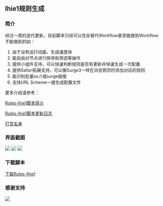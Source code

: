 ## lhie1规则生成

### 简介
经过一周的迭代更新，目前脚本已经可以完全替代Workflow甚至能做到Workflow不能做到的如：
1. 由于没有运行动画，生成速度快
2. 能自由对节点进行排序和筛选等操作
3. 提供小组件支持，可以快速判断规则是否有更新并快速生成一次配置
4. 提供Safari拓展支持，可以像Surge3一样在浏览网页时添加对应的规则
5. 能识别批量ss://或surge链接
6. 支持URL Scheme一键生成配置文件

更多介绍请参考：

[Rules-lhie1脚本简介](https://github.com/Fndroid/jsbox_script/blob/master/Rules-lhie1/docs.md)


[Rules-lhie1脚本更新日志](https://github.com/Fndroid/jsbox_script/blob/master/Rules-lhie1/updateLog.md)

[打赏名单](https://github.com/Fndroid/jsbox_script/blob/master/Rules-lhie1/donate.md)

### 界面截图

![](https://github.com/Fndroid/jsbox_script/blob/master/imgs/Rules-lhie1_pre3.jpg?raw=true)
![](https://github.com/Fndroid/jsbox_script/blob/master/imgs/Rules-lhie1_pre4.jpg?raw=true)
![](https://github.com/Fndroid/jsbox_script/blob/master/imgs/Rules-lhie1_pre5.jpg?raw=true)

### 下载脚本

[下载Rules-lhie1](https://xteko.com/redir?name=Rules-lhie1&url=https://raw.githubusercontent.com/Fndroid/jsbox_script/master/Rules-lhie1/.output/Rules-lhie1.box)

### 感谢支持
![](https://raw.githubusercontent.com/Fndroid/jsbox_script/master/imgs/thankyou.jpg)
